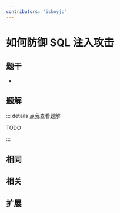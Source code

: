 ```yaml
---
contributors: 'isboyjc'
---
```


# 如何防御 SQL 注入攻击


## 题干

- 



## 题解

::: details 点我查看题解

  TODO

:::



## 相同


## 相关


## 扩展

